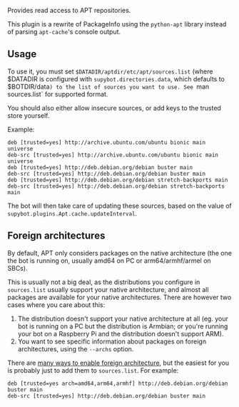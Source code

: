 Provides read access to APT repositories.

This plugin is a rewrite of PackageInfo using the `python-apt` library instead
of parsing `apt-cache`'s console output.

## Usage

To use it, you must set `$DATADIR/aptdir/etc/apt/sources.list` (where $DATADIR is
configured with `supybot.directories.data`, which defaults to $BOTDIR/data`)
to the list of sources you want to use. See `man sources.list` for supported
format.

You should also either allow insecure sources, or add keys to the trusted
store yourself.

Example:

```
deb [trusted=yes] http://archive.ubuntu.com/ubuntu bionic main universe
deb-src [trusted=yes] http://archive.ubuntu.com/ubuntu bionic main universe
deb [trusted=yes] http://deb.debian.org/debian buster main
deb-src [trusted=yes] http://deb.debian.org/debian buster main
deb [trusted=yes] http://deb.debian.org/debian stretch-backports main
deb-src [trusted=yes] http://deb.debian.org/debian stretch-backports main
```

The bot will then take care of updating these sources, based on the value of
`supybot.plugins.Apt.cache.updateInterval`.


## Foreign architectures

By default, APT only considers packages on the native architecture (the one
the bot is running on, usually amd64 on PC or arm64/armhf/armel on SBCs).

This is usually not a big deal, as the distributions you configure in
`sources.list` usually support your native architecture, and almost all
packages are available for your native architectures.
There are however two cases where you care about this:

1. The distribution doesn't support your native architecture at all
   (eg. your bot is running on a PC but the distribution is Armbian;
   or you're running your bot on a Raspberry Pi and the distribution
   doesn't support ARM).
2. You want to see specific information about packages on foreign
   architectures, using the `--archs` option.

There are [many ways to enable foreign architecture](https://wiki.debian.org/Multiarch/HOWTO),
but the easiest for you is probably just to add them to `sources.list`.
For example:

```
deb [trusted=yes arch=amd64,arm64,armhf] http://deb.debian.org/debian buster main
deb-src [trusted=yes] http://deb.debian.org/debian buster main
```
